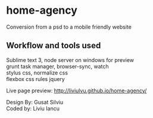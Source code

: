 # home-agency  
Conversion from a psd to a mobile friendly website   

## Workflow and tools used  
Sublime text 3, node server on windows for preview  
grunt task manager, browser-sync, watch  
stylus css, normalize css  
flexbox css rules 
jquery  

Live page preview: http://liviulvu.github.io/home-agency/  

Design By: Gusat Silviu  
Coded by: Liviu Iancu  
